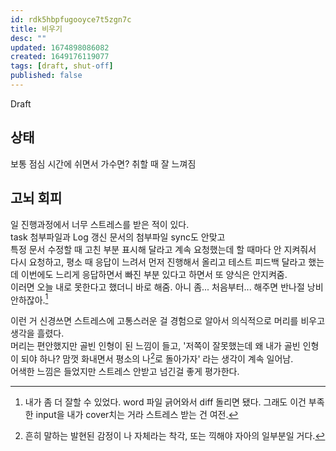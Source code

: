 ```yaml
---
id: rdk5hbpfugooyce7t5zgn7c
title: 비우기
desc: ""
updated: 1674898086082
created: 1649176119077
tags: [draft, shut-off]
published: false
---
```


Draft

## 상태

보통 점심 시간에 쉬면서 가수면? 취할 때 잘 느껴짐

## 고뇌 회피

일 진행과정에서 너무 스트레스를 받은 적이 있다.  
task 첨부파일과 Log 갱신 문서의 첨부파일 sync도 안맞고  
특정 문서 수정할 때 고친 부분 표시해 달라고 계속 요청했는데 할 때마다 안 지켜줘서  
다시 요청하고, 평소 때 응답이 느려서 먼저 진행해서 올리고 테스트 피드백 달라고 했는데 이번에도 느리게 응답하면서 빠진 부분 있다고 하면서 또 양식은 안지켜줌.  
이러면 오늘 내로 못한다고 했더니 바로 해줌. 아니 좀... 처음부터... 해주면 반나절 낭비 안하잖아.[^1]

이런 거 신경쓰면 스트레스에 고통스러운 걸 경험으로 알아서 의식적으로 머리를 비우고 생각을 흘렸다.  
머리는 편안했지만 골빈 인형이 된 느낌이 들고, '저쪽이 잘못했는데 왜 내가 골빈 인형이 되야 하나? 맘껏 화내면서 평소의 나[^2]로 돌아가자' 라는 생각이 계속 일어남.  
어색한 느낌은 들었지만 스트레스 안받고 넘긴걸 좋게 평가한다.

[^1]: 내가 좀 더 잘할 수 있었다. word 파일 긁어와서 diff 돌리면 됐다. 그래도 이건 부족한 input을 내가 cover치는 거라 스트레스 받는 건 여전.
[^2]: 흔히 말하는 발현된 감정이 나 자체라는 착각, 또는 끽해야 자아의 일부분일 거다.
